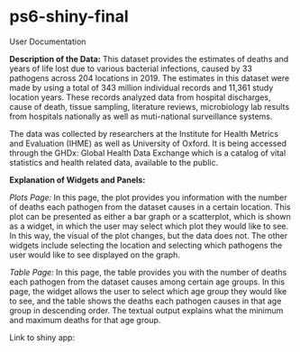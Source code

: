# ps6-shiny-final
User Documentation 

**Description of the Data:**
This dataset provides the estimates of deaths and years of life lost due to various bacterial infections, caused by 33 pathogens across 204 locations in 2019. The estimates in this dataset were made by using a total of 343 million individual records and 11,361 study location years. These records analyzed data from hospital discharges, cause of death, tissue sampling, literature reviews, microbiology lab results from hospitals nationally as well as muti-national surveillance systems.

The data was collected by researchers at the Institute for Health Metrics and Evaluation (IHME) as well as University of Oxford. It is being accessed through the GHDx: Global Health Data Exchange which is a catalog of vital statistics and health related data, available to the public.


**Explanation of Widgets and Panels:**

_Plots Page:_
In this page, the plot provides you information with the number of deaths each pathogen from the dataset causes in a certain location. This plot can be presented as either a bar graph or a scatterplot, which is shown as a widget, in which the user may select which plot they would like to see. In this way, the visual of the plot changes, but the data does not. The other widgets include selecting the location and selecting which pathogens the user would like to see displayed on the graph. 

_Table Page:_
In this page, the table provides you with the number of deaths each pathogen from the dataset causes among certain age groups. In this page, the widget allows the user to select which age group they would like to see, and the table shows the deaths each pathogen causes in that age group in descending order. The textual output explains what the minimum and maximum deaths for that age group. 

Link to shiny app:




